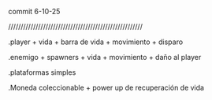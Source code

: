 commit 6-10-25

//////////////////////////////////////////////////////


.player + vida + barra de vida + movimiento + disparo 

.enemigo + spawners +  vida + movimiento + daño al player

.plataformas simples 

.Moneda coleccionable + power up de recuperación de vida
